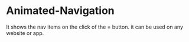 # Animated-Navigation
It shows the nav items on the click of the = button. it can be used on any website or app.
